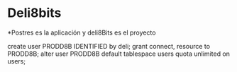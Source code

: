 # Deli8bits
*Postres es la aplicación y deli8Bits es el proyecto


create user PRODD8B IDENTIFIED by deli;
grant connect, resource to  PRODD8B;
alter user PRODD8B default tablespace users quota unlimited on users;